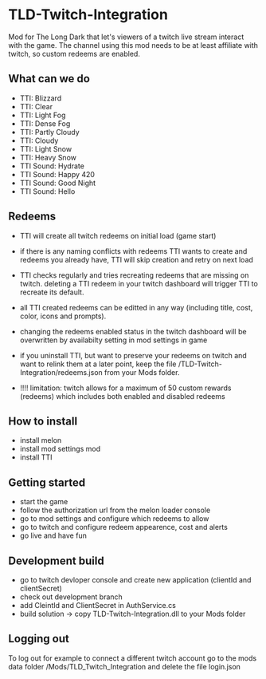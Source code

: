 # TLD-Twitch-Integration
Mod for The Long Dark that let's viewers of a twitch live stream interact with the game.
The channel using this mod needs to be at least affiliate with twitch, so custom redeems are enabled.

## What can we do
- TTI: Blizzard
- TTI: Clear
- TTI: Light Fog
- TTI: Dense Fog
- TTI: Partly Cloudy
- TTI: Cloudy
- TTI: Light Snow
- TTI: Heavy Snow
- TTI Sound: Hydrate
- TTI Sound: Happy 420
- TTI Sound: Good Night
- TTI Sound: Hello

## Redeems
- TTI will create all twitch redeems on initial load (game start)
- if there is any naming conflicts with redeems TTI wants to create and redeems you already have, TTI will skip creation and retry on next load
- TTI checks regularly and tries recreating redeems that are missing on twitch. deleting a TTI redeem in your twitch dashboard will trigger TTI to recreate its default.
- all TTI created redeems can be editted in any way (including title, cost, color, icons and prompts).
- changing the redeems enabled status in the twitch dashboard will be overwritten by availabilty setting in mod settings in game
- if you uninstall TTI, but want to preserve your redeems on twitch and want to relink them at a later point, keep the file /TLD-Twitch-Integration/redeems.json from your Mods folder.

- !!!! limitation: twitch allows for a maximum of 50 custom rewards (redeems) which includes both enabled and disabled redeems

## How to install
- install melon
- install mod settings mod
- install TTI

## Getting started
- start the game
- follow the authorization url from the melon loader console
- go to mod settings and configure which redeems to allow
- go to twitch and configure redeem appearence, cost and alerts
- go live and have fun

## Development build
- go to twitch devloper console and create new application (clientId and clientSecret)
- check out development branch
- add CleintId and ClientSecret in AuthService.cs
- build solution -> copy TLD-Twitch-Integration.dll to your Mods folder

## Logging out

To log out for example to connect a different twitch account go to the mods data folder /Mods/TLD_Twitch_Integration and delete the file login.json

